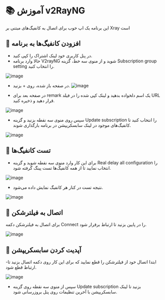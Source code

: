 # 📚 آموزش v2RayNG
این برنامه یک اپ خوب برای اتصال به کانفیگ‌های مبتنی بر Xray است

## 📗 افزودن کانفیگ‌ها به برنامه
- در پنل کاربری خود لینک اشتراک را کپی کنید.
- حالا وارد برنامه V2rayNG شوید و از منوی سه خط، گزینه Subscription group setting را انتخاب کنید.

![image](https://github.com/Arma-Git/net-intro/assets/167113566/fbe0204e-7a99-45ee-83cf-d7a81dac6e3e)

- در صفحه باز شده، روی + بزنید.
![image](https://github.com/Arma-Git/net-intro/assets/167113566/13d6243e-78f2-450b-9016-03ecfe97b5bb)

- در صفحه بعد برای remark یک اسم دلخواده بدهید و لینک کپی شده را در فیلد URL قرار دهید و ذخیره کنید.

![image](https://github.com/Arma-Git/net-intro/assets/167113566/d8c44a54-80e7-4c3b-902a-aac02965b8fb)

- سپس روی منوی سه نقطه بزنید و گزینه Update subscription را انتخاب کنید تا کانفیگ‌های موجود در لینک سابسکریپشن در برنامه بارگذاری شوند.

![image](https://github.com/Arma-Git/net-intro/assets/167113566/b1fe3548-5b13-44fe-84fb-97bf5f0998c8)

## 📗 تست کانفیگ‌ها
- برای این کار وارد منوی سه نقطه شوید و گزینه Real delay all configuration را انتخاب نمایید تا از همه کانفیگ‌ها تست پینگ گرفته شود.

![image](https://github.com/Arma-Git/net-intro/assets/167113566/1c625f54-2009-4ad5-a044-f1f38116df5e)

- نتیجه تست در کنار هر کانفیگ نمایش داده می‌شود.

![image](https://github.com/Arma-Git/net-intro/assets/167113566/754faabf-e4f5-486c-9766-434849d9c3ae)

## 📗 اتصال به فیلترشکن
برای اتصال به فیلترشکن دکمه Connect را در پایین بزنید تا ارتباط برقرار شود.

![image](https://github.com/Arma-Git/net-intro/assets/167113566/548b984b-a556-4bcb-be98-ca0c6c52efca)

## 📗 آپدیت کردن سابسکریپشن

-ابتدا اتصال خود از فیلترشکن را قطع نمایید که برای این کار روی دکمه اتصال بزنید تا ارتباط قطع شود.

![image](https://github.com/Arma-Git/net-intro/assets/167113566/e8394a67-ccd8-4d7f-89ce-2ed0969028ed)

- سپس از منوی سه نقطه روی گزینه Update subscription بزنید تا لینک سابسکریپشن با آخرین تنظیمات روی پنل بروزرسانی شود.

